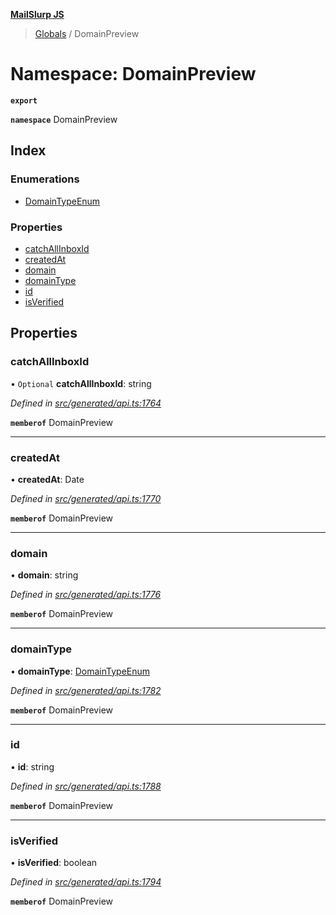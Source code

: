 **[MailSlurp JS](../README.md)**

> [Globals](../README.md) / DomainPreview

# Namespace: DomainPreview

**`export`** 

**`namespace`** DomainPreview

## Index

### Enumerations

* [DomainTypeEnum](../enums/domainpreview.domaintypeenum.md)

### Properties

* [catchAllInboxId](domainpreview.md#catchallinboxid)
* [createdAt](domainpreview.md#createdat)
* [domain](domainpreview.md#domain)
* [domainType](domainpreview.md#domaintype)
* [id](domainpreview.md#id)
* [isVerified](domainpreview.md#isverified)

## Properties

### catchAllInboxId

• `Optional` **catchAllInboxId**: string

*Defined in [src/generated/api.ts:1764](https://github.com/mailslurp/mailslurp-client/blob/37bf78e/src/generated/api.ts#L1764)*

**`memberof`** DomainPreview

___

### createdAt

•  **createdAt**: Date

*Defined in [src/generated/api.ts:1770](https://github.com/mailslurp/mailslurp-client/blob/37bf78e/src/generated/api.ts#L1770)*

**`memberof`** DomainPreview

___

### domain

•  **domain**: string

*Defined in [src/generated/api.ts:1776](https://github.com/mailslurp/mailslurp-client/blob/37bf78e/src/generated/api.ts#L1776)*

**`memberof`** DomainPreview

___

### domainType

•  **domainType**: [DomainTypeEnum](../enums/domainpreview.domaintypeenum.md)

*Defined in [src/generated/api.ts:1782](https://github.com/mailslurp/mailslurp-client/blob/37bf78e/src/generated/api.ts#L1782)*

**`memberof`** DomainPreview

___

### id

•  **id**: string

*Defined in [src/generated/api.ts:1788](https://github.com/mailslurp/mailslurp-client/blob/37bf78e/src/generated/api.ts#L1788)*

**`memberof`** DomainPreview

___

### isVerified

•  **isVerified**: boolean

*Defined in [src/generated/api.ts:1794](https://github.com/mailslurp/mailslurp-client/blob/37bf78e/src/generated/api.ts#L1794)*

**`memberof`** DomainPreview
